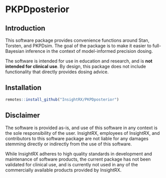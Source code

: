# PKPDposterior

## Introduction

This software package provides convenience functions around Stan, Torsten, and PKPDsim. The goal of the package is to make it easier to full-Bayesian inference in the context of model-informed precision dosing. 

The software is intended for use in education and research, and is **not intended for clinical use**. By design, this package does not include functionality that directly provides dosing advice.

## Installation

``` r
remotes::install_github("InsightRX/PKPDposterior")
```

## Disclaimer

The software is provided as-is, and use of this software in any context is the sole responsibility of the user. InsightRX, employees of InsightRX, and contributors to this software package are not liable for any damages stemming directly or indirectly from the use of this software.

While InsightRX adheres to high quality standards in development and maintenance of software products, the current package has not been validated for clinical use, and is currently not used in any of the commercially available products provided by InsightRX.
